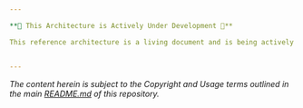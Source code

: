 ```yaml
---

**🚧 This Architecture is Actively Under Development 🚧**

This reference architecture is a living document and is being actively built out. You are viewing a work in progress. New sections, details, and diagrams are being added regularly. Your understanding and patience are appreciated! Check back often for updates.


---
```


*The content herein is subject to the Copyright and Usage terms outlined in the main [README.md](../README.md) of this repository.*